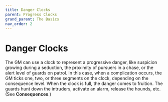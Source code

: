 ```yaml
---
title: Danger Clocks
parent: Progress Clocks
grand_parent: The Basics
nav_order: 2
---
```


# Danger Clocks
The GM can use a clock to represent a progressive danger, like suspicion growing during a seduction, the proximity of pursuers in a chase, or the alert level of guards on patrol. In this case, when a complication occurs, the GM ticks one, two, or three segments on the clock, depending on the consequence level. When the clock is full, the danger comes to fruition. The guards hunt down the intruders, activate an alarm, release the hounds, etc. (See **Consequences**.)
